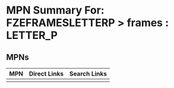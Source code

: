 



# MPN Summary For: FZEFRAMESLETTERP > frames : LETTER_P

## MPNs
  

|MPN|Direct Links|Search Links|
| :--- | :--- | :--- |
||||
